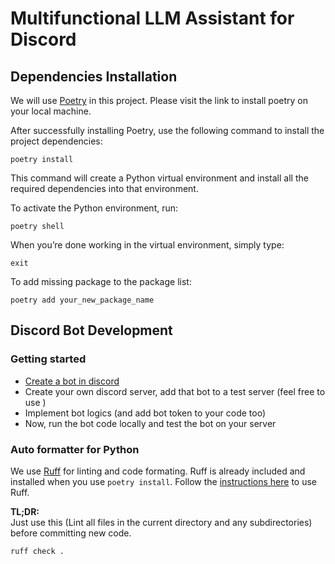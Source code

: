 # Multifunctional LLM Assistant for Discord

## Dependencies Installation
We will use [Poetry](https://python-poetry.org/docs/) in this project. Please visit the link to install poetry on your local machine.

After successfully installing Poetry, use the following command to install the project dependencies:

```
poetry install
```

This command will create a Python virtual environment and install all the required dependencies into that environment.

To activate the Python environment, run:

```
poetry shell
```

When you’re done working in the virtual environment, simply type:

```
exit
```

To add missing package to the package list:
```
poetry add your_new_package_name
```

## Discord Bot Development

### Getting started
- [Create a bot in discord](https://interactions-py.github.io/interactions.py/Guides/02%20Creating%20Your%20Bot/)
- Create your own discord server, add that bot to a test server (feel free to use )
- Implement bot logics (and add bot token to your code too)
- Now, run the bot code locally and test the bot on your server

### Auto formatter for Python
We use [Ruff](https://github.com/astral-sh/ruff) for linting and code formating. Ruff is already included and installed when you use `poetry install`. Follow the [instructions here](https://github.com/astral-sh/ruff) to use Ruff.

**TL;DR:**  
Just use this (Lint all files in the current directory and any subdirectories) before committing new code.
```
ruff check .
``` 
